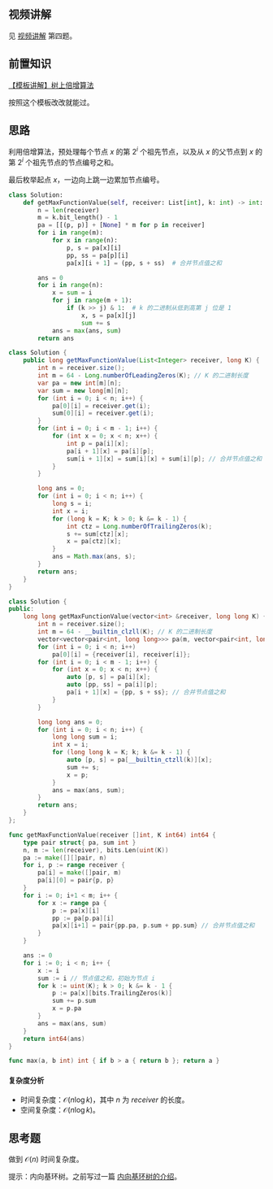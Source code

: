 ## 视频讲解

见 [视频讲解](https://www.bilibili.com/video/BV1Em4y1T7Bq/) 第四题。

## 前置知识

[【模板讲解】树上倍增算法](https://leetcode.cn/problems/kth-ancestor-of-a-tree-node/solution/mo-ban-jiang-jie-shu-shang-bei-zeng-suan-v3rw/)

按照这个模板改改就能过。

## 思路

利用倍增算法，预处理每个节点 $x$ 的第 $2^i$ 个祖先节点，以及从 $x$ 的父节点到 $x$ 的第 $2^i$ 个祖先节点的节点编号之和。

最后枚举起点 $x$，一边向上跳一边累加节点编号。

```py [sol-Python3]
class Solution:
    def getMaxFunctionValue(self, receiver: List[int], k: int) -> int:
        n = len(receiver)
        m = k.bit_length() - 1
        pa = [[(p, p)] + [None] * m for p in receiver]
        for i in range(m):
            for x in range(n):
                p, s = pa[x][i]
                pp, ss = pa[p][i]
                pa[x][i + 1] = (pp, s + ss)  # 合并节点值之和

        ans = 0
        for i in range(n):
            x = sum = i
            for j in range(m + 1):
                if (k >> j) & 1:  # k 的二进制从低到高第 j 位是 1
                    x, s = pa[x][j]
                    sum += s
            ans = max(ans, sum)
        return ans
```

```java [sol-Java]
class Solution {
    public long getMaxFunctionValue(List<Integer> receiver, long K) {
        int n = receiver.size();
        int m = 64 - Long.numberOfLeadingZeros(K); // K 的二进制长度
        var pa = new int[m][n];
        var sum = new long[m][n];
        for (int i = 0; i < n; i++) {
            pa[0][i] = receiver.get(i);
            sum[0][i] = receiver.get(i);
        }
        for (int i = 0; i < m - 1; i++) {
            for (int x = 0; x < n; x++) {
                int p = pa[i][x];
                pa[i + 1][x] = pa[i][p];
                sum[i + 1][x] = sum[i][x] + sum[i][p]; // 合并节点值之和
            }
        }

        long ans = 0;
        for (int i = 0; i < n; i++) {
            long s = i;
            int x = i;
            for (long k = K; k > 0; k &= k - 1) {
                int ctz = Long.numberOfTrailingZeros(k);
                s += sum[ctz][x];
                x = pa[ctz][x];
            }
            ans = Math.max(ans, s);
        }
        return ans;
    }
}
```

```cpp [sol-C++]
class Solution {
public:
    long long getMaxFunctionValue(vector<int> &receiver, long long K) {
        int n = receiver.size();
        int m = 64 - __builtin_clzll(K); // K 的二进制长度
        vector<vector<pair<int, long long>>> pa(m, vector<pair<int, long long>>(n));
        for (int i = 0; i < n; i++)
            pa[0][i] = {receiver[i], receiver[i]};
        for (int i = 0; i < m - 1; i++) {
            for (int x = 0; x < n; x++) {
                auto [p, s] = pa[i][x];
                auto [pp, ss] = pa[i][p];
                pa[i + 1][x] = {pp, s + ss}; // 合并节点值之和
            }
        }

        long long ans = 0;
        for (int i = 0; i < n; i++) {
            long long sum = i;
            int x = i;
            for (long long k = K; k; k &= k - 1) {
                auto [p, s] = pa[__builtin_ctzll(k)][x];
                sum += s;
                x = p;
            }
            ans = max(ans, sum);
        }
        return ans;
    }
};
```

```go [sol-Go]
func getMaxFunctionValue(receiver []int, K int64) int64 {
	type pair struct{ pa, sum int }
	n, m := len(receiver), bits.Len(uint(K))
	pa := make([][]pair, n)
	for i, p := range receiver {
		pa[i] = make([]pair, m)
		pa[i][0] = pair{p, p}
	}
	for i := 0; i+1 < m; i++ {
		for x := range pa {
			p := pa[x][i]
			pp := pa[p.pa][i]
			pa[x][i+1] = pair{pp.pa, p.sum + pp.sum} // 合并节点值之和
		}
	}

	ans := 0
	for i := 0; i < n; i++ {
		x := i
		sum := i // 节点值之和，初始为节点 i
		for k := uint(K); k > 0; k &= k - 1 {
			p := pa[x][bits.TrailingZeros(k)]
			sum += p.sum
			x = p.pa
		}
		ans = max(ans, sum)
	}
	return int64(ans)
}

func max(a, b int) int { if b > a { return b }; return a }
```

#### 复杂度分析

- 时间复杂度：$\mathcal{O}(n\log k)$，其中 $n$ 为 $\textit{receiver}$ 的长度。
- 空间复杂度：$\mathcal{O}(n\log k)$。

## 思考题

做到 $\mathcal{O}(n)$ 时间复杂度。

提示：内向基环树。之前写过一篇 [内向基环树的介绍](https://leetcode.cn/problems/maximum-employees-to-be-invited-to-a-meeting/solution/nei-xiang-ji-huan-shu-tuo-bu-pai-xu-fen-c1i1b/)。
